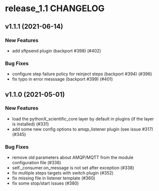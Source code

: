 # release_1.1 CHANGELOG

## v1.1.1 (2021-06-14)

### New Features

- add sftpsend plugin (backport #398) (#402)

### Bug Fixes

- configure step failure policy for reinject steps (backport #394) (#396)
- fix typo in error messsage (backport #399) (#401)

## v1.1.0 (2021-05-01)

### New Features

- load the pythonX_scientific_core layer by default in plugins (if the layer is installed) (#331)
- add some new config options to amqp_listener plugin (see issue #317) (#345)

### Bug Fixes

- remove old parameters about AMQP/MQTT from the module configuration file (#336)
- self._consumer.on_message is not set after exception (#338)
- fix multiple steps targets with switch plugin (#352)
- fix missing file in listener template (#360)
- fix some stop/start issues (#380)


